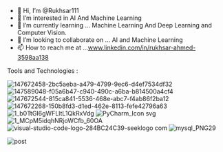 - 👋 Hi, I’m @Rukhsar111
- 👀 I’m interested in  AI  And Machine Learning 
- 🌱 I’m currently learning ...  Machine Learning And Deep Learning and Computer Vision.
- 💞️ I’m looking to collaborate on ... AI  and  Machine Learning
- 📫 How to reach me at ...www.linkedin.com/in/rukhsar-ahmed-3598aa138


<!---
Rukhsar111/Rukhsar111 is a ✨ special ✨ repository because its `README.md` (this file) appears on your GitHub profile.
You can click the Preview link to take a look at your changes.
--->

Tools and Technologies :

![147672458-2bc5aeba-a479-4799-9ec6-d4ef7534df32](https://user-images.githubusercontent.com/54540404/155665685-e4115beb-fd8a-4159-be5e-4f00e935838d.png)
![147589048-f05a6b47-c940-490c-a6ba-b814500a4cf4](https://user-images.githubusercontent.com/54540404/155665709-473cf685-d97e-4909-b144-494fb48faf9b.jpg)
![147672544-815ca841-5536-468e-abc7-f4ab86f2ba12](https://user-images.githubusercontent.com/54540404/155665777-f22140df-baed-401d-9e78-59a21d305349.png)
![147672268-150b8fd3-d1ed-462e-8113-fefe42796a63](https://user-images.githubusercontent.com/54540404/155666525-ed201166-a22c-4327-951c-9389cc86362e.png)
![1_b0TtGI6gWFLltL1QkRxVdg](https://user-images.githubusercontent.com/54540404/147589986-6e097d21-48b9-4105-a37f-212adcbd85d0.png)
![PyCharm_Icon svg](https://user-images.githubusercontent.com/54540404/155666976-7bb7d73c-7f2b-4509-84e9-8a1a42dc72b6.png)
![1_MCpM5idqhNRjoWCfb_60OA](https://user-images.githubusercontent.com/54540404/155665915-762cd169-5b25-4574-90eb-5dc482962880.png)
![visual-studio-code-logo-284BC24C39-seeklogo com](https://user-images.githubusercontent.com/54540404/155665944-5557d94a-2c9e-4a85-b361-3aaf6f55b1ed.png)
![mysql_PNG29](https://user-images.githubusercontent.com/54540404/155666153-63fe4617-40df-4577-82cb-9edfe8e2ae95.png) 

![post](https://user-images.githubusercontent.com/54540404/155667065-f53ceb67-decb-4252-b994-73c5d03a4f47.png)








